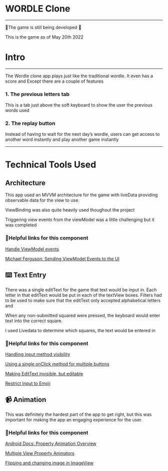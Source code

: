 # WORDLE Clone

---

🚧The game is still being developed 🚧

This is the game as of May 20th 2022

# Intro

---

The Wordle clone app plays just like the traditional wordle. It even has a score and  Except there are a couple of features

### 1. The previous letters tab

This is a tab just above the soft keyboard to show the user the previous words used

### 2. The replay button

Instead of having to wait for the next day’s wordle, users can get access to another word instantly and play another game instantly

---

# Technical Tools Used

## Architecture

This app used an MVVM architecture for the game with liveData providing observable data for the view to use.

ViewBinding was also quite heavily used thoughout the project

Triggering view events from the viewModel was a little challenging but it was completed

### 🔗Helpful links for this component

[Handle ViewModel events](https://developer.android.com/topic/architecture/ui-layer/events#handle-viewmodel-events)

[Michael Ferguson: Sending ViewModel Events to the UI](https://proandroiddev.com/sending-view-model-events-to-the-ui-eef76bdd632c)

## ⌨️ Text Entry

There was a single editText for the game that text would be input in. Each letter in that editText would be put in each of the textView boxes. Filters had to be used to make sure that the editText only accepted alphabetical letters and 

When any non-submitted squared were pressed, the keyboard would enter text into the correct square.

I used Livedata to determine which squares, the text would be entered in

### 🔗Helpful links for this component

[Handling input method visibility](https://developer.android.com/training/keyboard-input/visibility#kotlin)

[Using a single onClick method for multiple buttons](https://stackoverflow.com/questions/7873480/android-one-onclick-method-for-multiple-buttons)

[Making EditText invisible, but editable](https://stackoverflow.com/questions/18159263/android-hidden-but-select-able-edittext)

[Restrict Input to Emoji](https://www.youtube.com/watch?v=LZppoEuviSw&t=354s&ab_channel=RahulPandey)

## 📹 Animation

This was definitely the hardest part of the app to get right, but this was important for making the app an engaging experience for the user.

### 🔗Helpful links for this component

[Android Docs: Property Animation Overview](https://developer.android.com/guide/topics/graphics/prop-animation)

[Multiple View Property Animators](https://stackoverflow.com/questions/46397561/multiple-viewpropertyanimators)

[Flipping and changing image in ImageView](https://stackoverflow.com/questions/37028694/flipping-and-changing-image-in-imageview)
